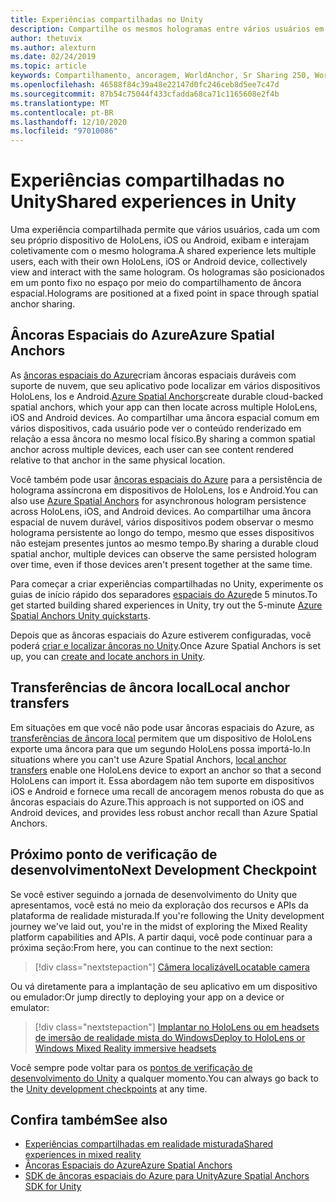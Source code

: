```yaml
---
title: Experiências compartilhadas no Unity
description: Compartilhe os mesmos hologramas entre vários usuários em um aplicativo do Unity.
author: thetuvix
ms.author: alexturn
ms.date: 02/24/2019
ms.topic: article
keywords: Compartilhamento, ancoragem, WorldAnchor, Sr Sharing 250, WorldAnchorTransferBatch, SpatialPerception, Azure, âncoras espaciais do Azure, ASA, headset de realidade misturada, headset de realidade misturada do Windows, headset da realidade virtual
ms.openlocfilehash: 46588f84c39a48e22147d0fc246ceb8d5ee7c47d
ms.sourcegitcommit: 87b54c75044f433cfadda68ca71c1165608e2f4b
ms.translationtype: MT
ms.contentlocale: pt-BR
ms.lasthandoff: 12/10/2020
ms.locfileid: "97010086"
---
```

# <a name="shared-experiences-in-unity"></a><span data-ttu-id="3632e-104">Experiências compartilhadas no Unity</span><span class="sxs-lookup"><span data-stu-id="3632e-104">Shared experiences in Unity</span></span>

<span data-ttu-id="3632e-105">Uma experiência compartilhada permite que vários usuários, cada um com seu próprio dispositivo de HoloLens, iOS ou Android, exibam e interajam coletivamente com o mesmo holograma.</span><span class="sxs-lookup"><span data-stu-id="3632e-105">A shared experience lets multiple users, each with their own HoloLens, iOS or Android device, collectively view and interact with the same hologram.</span></span> <span data-ttu-id="3632e-106">Os hologramas são posicionados em um ponto fixo no espaço por meio do compartilhamento de âncora espacial.</span><span class="sxs-lookup"><span data-stu-id="3632e-106">Holograms are positioned at a fixed point in space through spatial anchor sharing.</span></span>

## <a name="azure-spatial-anchors"></a><span data-ttu-id="3632e-107">Âncoras Espaciais do Azure</span><span class="sxs-lookup"><span data-stu-id="3632e-107">Azure Spatial Anchors</span></span>

<span data-ttu-id="3632e-108">As <a href="https://docs.microsoft.com/azure/spatial-anchors/overview" target="_blank">âncoras espaciais do Azure</a>criam âncoras espaciais duráveis com suporte de nuvem, que seu aplicativo pode localizar em vários dispositivos HoloLens, Ios e Android.</span><span class="sxs-lookup"><span data-stu-id="3632e-108"><a href="https://docs.microsoft.com/azure/spatial-anchors/overview" target="_blank">Azure Spatial Anchors</a>create durable cloud-backed spatial anchors, which your app can then locate across multiple HoloLens, iOS and Android devices.</span></span>  <span data-ttu-id="3632e-109">Ao compartilhar uma âncora espacial comum em vários dispositivos, cada usuário pode ver o conteúdo renderizado em relação a essa âncora no mesmo local físico.</span><span class="sxs-lookup"><span data-stu-id="3632e-109">By sharing a common spatial anchor across multiple devices, each user can see content rendered relative to that anchor in the same physical location.</span></span> 

<span data-ttu-id="3632e-110">Você também pode usar <a href="https://docs.microsoft.com/azure/spatial-anchors/overview" target="_blank">âncoras espaciais do Azure</a> para a persistência de holograma assíncrona em dispositivos de HoloLens, Ios e Android.</span><span class="sxs-lookup"><span data-stu-id="3632e-110">You can also use <a href="https://docs.microsoft.com/azure/spatial-anchors/overview" target="_blank">Azure Spatial Anchors</a> for asynchronous hologram persistence across HoloLens, iOS, and Android devices.</span></span>  <span data-ttu-id="3632e-111">Ao compartilhar uma âncora espacial de nuvem durável, vários dispositivos podem observar o mesmo holograma persistente ao longo do tempo, mesmo que esses dispositivos não estejam presentes juntos ao mesmo tempo.</span><span class="sxs-lookup"><span data-stu-id="3632e-111">By sharing a durable cloud spatial anchor, multiple devices can observe the same persisted hologram over time, even if those devices aren't present together at the same time.</span></span>

<span data-ttu-id="3632e-112">Para começar a criar experiências compartilhadas no Unity, experimente os guias de início rápido dos separadores <a href="https://docs.microsoft.com/azure/spatial-anchors/unity-overview" target="_blank">espaciais do Azure</a>de 5 minutos.</span><span class="sxs-lookup"><span data-stu-id="3632e-112">To get started building shared experiences in Unity, try out the 5-minute <a href="https://docs.microsoft.com/azure/spatial-anchors/unity-overview" target="_blank">Azure Spatial Anchors Unity quickstarts</a>.</span></span>

<span data-ttu-id="3632e-113">Depois que as âncoras espaciais do Azure estiverem configuradas, você poderá <a href="https://docs.microsoft.com/azure/spatial-anchors/concepts/create-locate-anchors-unity" target="_blank">criar e localizar âncoras no Unity</a>.</span><span class="sxs-lookup"><span data-stu-id="3632e-113">Once Azure Spatial Anchors is set up, you can <a href="https://docs.microsoft.com/azure/spatial-anchors/concepts/create-locate-anchors-unity" target="_blank">create and locate anchors in Unity</a>.</span></span>

## <a name="local-anchor-transfers"></a><span data-ttu-id="3632e-114">Transferências de âncora local</span><span class="sxs-lookup"><span data-stu-id="3632e-114">Local anchor transfers</span></span>

<span data-ttu-id="3632e-115">Em situações em que você não pode usar âncoras espaciais do Azure, as [transferências de âncora local](../../out-of-scope/local-anchor-transfers-in-unity.md) permitem que um dispositivo de HoloLens exporte uma âncora para que um segundo HoloLens possa importá-lo.</span><span class="sxs-lookup"><span data-stu-id="3632e-115">In situations where you can't use Azure Spatial Anchors, [local anchor transfers](../../out-of-scope/local-anchor-transfers-in-unity.md) enable one HoloLens device to export an anchor so that a second HoloLens can import it.</span></span>  <span data-ttu-id="3632e-116">Essa abordagem não tem suporte em dispositivos iOS e Android e fornece uma recall de ancoragem menos robusta do que as âncoras espaciais do Azure.</span><span class="sxs-lookup"><span data-stu-id="3632e-116">This approach is not supported on iOS and Android devices, and provides less robust anchor recall than Azure Spatial Anchors.</span></span>

## <a name="next-development-checkpoint"></a><span data-ttu-id="3632e-117">Próximo ponto de verificação de desenvolvimento</span><span class="sxs-lookup"><span data-stu-id="3632e-117">Next Development Checkpoint</span></span>

<span data-ttu-id="3632e-118">Se você estiver seguindo a jornada de desenvolvimento do Unity que apresentamos, você está no meio da exploração dos recursos e APIs da plataforma de realidade misturada.</span><span class="sxs-lookup"><span data-stu-id="3632e-118">If you're following the Unity development journey we've laid out, you're in the midst of exploring the Mixed Reality platform capabilities and APIs.</span></span> <span data-ttu-id="3632e-119">A partir daqui, você pode continuar para a próxima seção:</span><span class="sxs-lookup"><span data-stu-id="3632e-119">From here, you can continue to the next section:</span></span>

> [!div class="nextstepaction"]
> [<span data-ttu-id="3632e-120">Câmera localizável</span><span class="sxs-lookup"><span data-stu-id="3632e-120">Locatable camera</span></span>](locatable-camera-in-unity.md)

<span data-ttu-id="3632e-121">Ou vá diretamente para a implantação de seu aplicativo em um dispositivo ou emulador:</span><span class="sxs-lookup"><span data-stu-id="3632e-121">Or jump directly to deploying your app on a device or emulator:</span></span>

> [!div class="nextstepaction"]
> [<span data-ttu-id="3632e-122">Implantar no HoloLens ou em headsets de imersão de realidade mista do Windows</span><span class="sxs-lookup"><span data-stu-id="3632e-122">Deploy to HoloLens or Windows Mixed Reality immersive headsets</span></span>](../platform-capabilities-and-apis/using-visual-studio.md)

<span data-ttu-id="3632e-123">Você sempre pode voltar para os [pontos de verificação de desenvolvimento do Unity](unity-development-overview.md#3-platform-capabilities-and-apis) a qualquer momento.</span><span class="sxs-lookup"><span data-stu-id="3632e-123">You can always go back to the [Unity development checkpoints](unity-development-overview.md#3-platform-capabilities-and-apis) at any time.</span></span>

## <a name="see-also"></a><span data-ttu-id="3632e-124">Confira também</span><span class="sxs-lookup"><span data-stu-id="3632e-124">See also</span></span>
* [<span data-ttu-id="3632e-125">Experiências compartilhadas em realidade misturada</span><span class="sxs-lookup"><span data-stu-id="3632e-125">Shared experiences in mixed reality</span></span>](../platform-capabilities-and-apis/shared-experiences-in-mixed-reality.md)
* <span data-ttu-id="3632e-126"><a href="https://docs.microsoft.com/azure/spatial-anchors" target="_blank">Âncoras Espaciais do Azure</a></span><span class="sxs-lookup"><span data-stu-id="3632e-126"><a href="https://docs.microsoft.com/azure/spatial-anchors" target="_blank">Azure Spatial Anchors</a></span></span>
* <span data-ttu-id="3632e-127"><a href="https://docs.microsoft.com/dotnet/api/Microsoft.Azure.SpatialAnchors" target="_blank">SDK de âncoras espaciais do Azure para Unity</a></span><span class="sxs-lookup"><span data-stu-id="3632e-127"><a href="https://docs.microsoft.com/dotnet/api/Microsoft.Azure.SpatialAnchors" target="_blank">Azure Spatial Anchors SDK for Unity</a></span></span>
